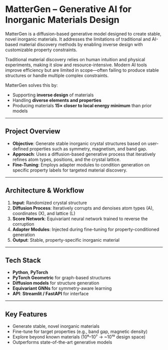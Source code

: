 # MatterGen – Generative AI for Inorganic Materials Design

MatterGen is a diffusion-based generative model designed to create stable, novel inorganic materials. It addresses the limitations of traditional and AI-based material discovery methods by enabling inverse design with customizable property constraints.

Traditional material discovery relies on human intuition and physical experiments, making it slow and resource-intensive. Modern AI tools improve efficiency but are limited in scope—often failing to produce stable structures or handle multiple complex constraints.

MatterGen solves this by:
- Supporting **inverse design** of materials
- Handling **diverse elements and properties**
- Producing materials **15× closer to local energy minimum** than prior models

---

## Project Overview

- **Objective**: Generate stable inorganic crystal structures based on user-defined properties such as symmetry, magnetism, and band gap.
- **Approach**: Uses a diffusion-based generative process that iteratively refines atom types, positions, and the crystal lattice.
- **Fine-Tuning**: Employs adapter modules to condition generation on specific property labels for targeted material discovery.

---

## Architecture & Workflow

1. **Input**: Randomized crystal structure
2. **Diffusion Process**: Iteratively corrupts and denoises atom types (A), coordinates (X), and lattice (L)
3. **Score Network**: Equivariant neural network trained to reverse the corruption
4. **Adapter Modules**: Injected during fine-tuning for property-conditioned generation
5. **Output**: Stable, property-specific inorganic material

---

## Tech Stack

- **Python**, **PyTorch**
- **PyTorch Geometric** for graph-based structures
- **Diffusion models** for structure generation
- **Equivariant GNNs** for symmetry-aware learning
- **API**: **Streamlit / FastAPI** for interface

---

## Key Features

- Generate stable, novel inorganic materials
- Fine-tune for target properties (e.g., band gap, magnetic density)
- Explore beyond known materials (10⁶–10⁷ → ~10¹⁰ design space)
- Outperforms state-of-the-art generative models
